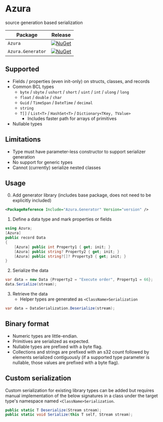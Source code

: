 # Azura
 source generation based serialization 

| Package                | Release |
|------------------------|---------|
| `Azura`           | [![NuGet](https://img.shields.io/nuget/v/Azura.svg)](https://www.nuget.org/packages/Azura/)|
| `Azura.Generator` | [![NuGet](https://img.shields.io/nuget/v/Azura.Generator.svg)](https://www.nuget.org/packages/Azura.Generator/) |

## Supported

* Fields / properties (even init-only) on structs, classes, and records
* Common BCL types
  - `byte` / `sbyte` / `ushort` / `short` / `uint` / `int` / `ulong` / `long`
  - `float` / `double` / `char`
  - `Guid` / `TimeSpan` / `DateTime` / `decimal`
  - `string`
  - `T[]` / `List<T>` / `HashSet<T>` / `Dictionary<TKey, TValue>`
    - Includes faster path for arrays of primitives
* Nullable types

## Limitations

* Type must have parameter-less constructor to support serializer generation
* No support for generic types
* Cannot (currently) serialize nested classes

## Usage

0. Add generator library (includes base package, does not need to be explicitly included)

```xml
<PackageReference Include="Azura.Generator" Version="version" />
```

1. Define a data type and mark properties or fields

```csharp
using Azura;
[Azura]
public record Data
{
    [Azura] public int Property1 { get; init; }
    [Azura] public string? Property2 { get; init; }
    [Azura] public string?[]? Property3 { get; init; }
}
```

2. Serialize the data

```csharp
var data = new Data {Property2 = "Execute order", Property1 = 66};
data.Serialize(stream);
```

3. Retrieve the data
   - Helper types are generated as `<ClassName>Serialization`

```csharp
var data = DataSerialization.Deserialize(stream);
```

## Binary format

* Numeric types are little-endian.
* Primitives are serialized as expected.
* Nullable types are prefixed with a byte flag.
* Collections and strings are prefixed with an s32 count followed by
  elements serialized contiguously (if a supported type parameter is
  nullable, those values are prefixed with a byte flag).

## Custom serialization

Custom serialization for existing library types can be added but requires
manual implementation of the below signatures in a class under the target
type's namespace named `<ClassName>Serialization`.

```csharp
public static T Deserialize(Stream stream);
public static void Serialize(this T self, Stream stream);
```